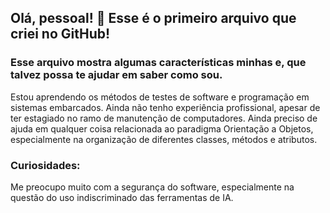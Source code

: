 ## Olá, pessoal! 👋 Esse é o primeiro arquivo que criei no GitHub!

### Esse arquivo mostra algumas características minhas e, que talvez possa te ajudar em saber como sou.

Estou aprendendo os métodos de testes de software e programação em sistemas embarcados.
Ainda não tenho experiência profissional, apesar de ter estagiado no ramo de manutenção de computadores.
Ainda preciso de ajuda em qualquer coisa relacionada ao paradigma Orientação a Objetos, especialmente na organização de diferentes classes, métodos e atributos.

### Curiosidades:
Me preocupo muito com a segurança do software, especialmente na questão do uso indiscriminado das ferramentas de IA.



<!--
**agbf-1994/agbf-1994** is a ✨ _special_ ✨ repository because its `README.md` (this file) appears on your GitHub profile.

Here are some ideas to get you started:

- 🔭 I’m currently working on ...
- 🌱 I’m currently learning ...
- 👯 I’m looking to collaborate on ...
- 🤔 I’m looking for help with ...
- 💬 Ask me about ...
- 📫 How to reach me: ...
- 😄 Pronouns: ...
- ⚡ Fun fact: ...
-->
